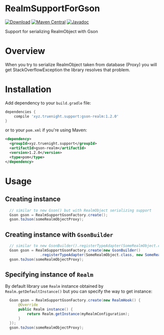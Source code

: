 # RealmSupportForGson
[![Download](https://api.bintray.com/packages/truenight/maven/gson-realm/images/download.svg)](https://bintray.com/truenight/maven/gson-realm/_latestVersion)
[![Maven Central](https://maven-badges.herokuapp.com/maven-central/xyz.truenight.support/gson-realm/badge.svg)](https://maven-badges.herokuapp.com/maven-central/xyz.truenight.support/gson-realm)
[![Javadoc](https://javadoc-emblem.rhcloud.com/doc/xyz.truenight.support/gson-realm/badge.svg)](http://www.javadoc.io/doc/xyz.truenight.support/gson-realm)

Support for serializing RealmObject with Gson

# Overview

When you try to serialize RealmObject taken from database (Proxy) you will get StackOverflowException the library resolves that problem.

# Installation

Add dependency to your `build.gradle` file:

```groovy
dependencies {
    compile 'xyz.truenight.support:gson-realm:1.2.0'
}
```

or to your `pom.xml` if you're using Maven:

```xml
<dependency>
  <groupId>xyz.truenight.support</groupId>
  <artifactId>gson-realm</artifactId>
  <version>1.2.0</version>
  <type>pom</type>
</dependency>
```
# Usage

## Creating instance

```java
  // similar to new Gson() but with RealmObject serializing support
  Gson gson = RealmSupportGsonFactory.create();
  gson.toJson(someRealmObjectProxy);
```
## Creating instance with ``GsonBuilder``

```java
  // similar to new GsonBuilder().registerTypeAdapter(SomeRealmObject.class, new SomeRealmObjectAdapter()).create()
  Gson gson = RealmSupportGsonFactory.create(new GsonBuilder()
                .registerTypeAdapter(SomeRealmObject.class, new SomeRealmObjectAdapter()));
  gson.toJson(someRealmObjectProxy);
```

## Specifying instance of ``Realm``

By default library use ``Realm`` instance obtained by ``Realm.getDefaultInstance()`` but you can specify the way to get instance:

```java
  Gson gson = RealmSupportGsonFactory.create(new RealmHook() {
      @Override
      public Realm instance() {
          return Realm.getInstance(myRealmConfiguration);
      }
  });
  gson.toJson(someRealmObjectProxy);
```

